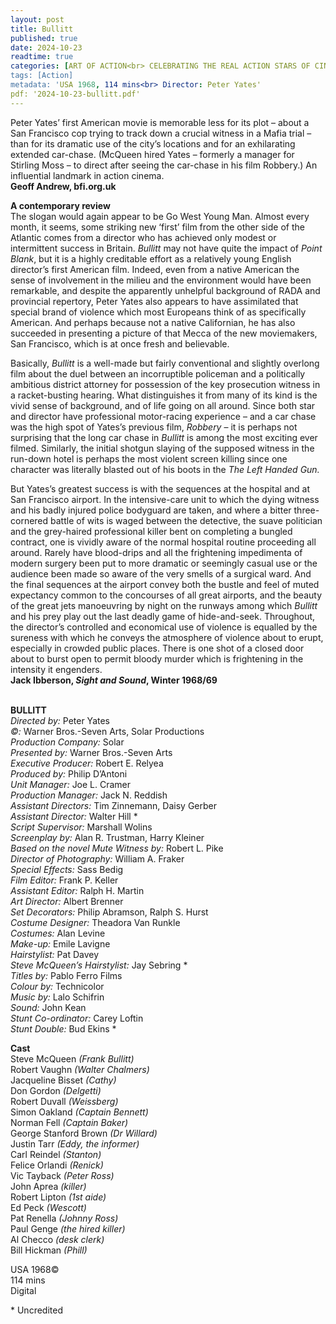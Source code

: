 ```yaml
---
layout: post
title: Bullitt
published: true
date: 2024-10-23
readtime: true
categories: [ART OF ACTION<br> CELEBRATING THE REAL ACTION STARS OF CINEMA']
tags: [Action]
metadata: 'USA 1968, 114 mins<br> Director: Peter Yates'
pdf: '2024-10-23-bullitt.pdf'
---
```


Peter Yates’ first American movie is memorable less for its plot – about a San Francisco cop trying to track down a crucial witness in a Mafia trial – than for its dramatic use of the city’s locations and for an exhilarating extended car-chase. (McQueen hired Yates – formerly a manager for Stirling Moss – to direct after seeing the car-chase in his film Robbery.) An influential landmark in action cinema.  
**Geoff Andrew, bfi.org.uk**  

**A contemporary review**  
The slogan would again appear to be Go West Young Man. Almost every month, it seems, some striking new ‘first’ film from the other side of the Atlantic comes from a director who has achieved only modest or intermittent success in Britain. _Bullitt_ may not have quite the impact of _Point Blank_, but it is a highly creditable effort as a relatively young English director’s first American film. Indeed, even from a native American the sense of involvement in the milieu and the environment would have been remarkable, and despite the apparently unhelpful background of RADA and provincial repertory, Peter Yates also appears to have assimilated that special brand of violence which most Europeans think of as specifically American. And perhaps because not a native Californian, he has also succeeded in presenting a picture of that Mecca of the new moviemakers, San Francisco, which is at once fresh and believable.

Basically, _Bullitt_ is a well-made but fairly conventional and slightly overlong film about the duel between an incorruptible policeman and a politically ambitious district attorney for possession of the key prosecution witness in a racket-busting hearing. What distinguishes it from many of its kind is the vivid sense of background, and of life going on all around. Since both star and director have professional motor-racing experience – and a car chase was the high spot of Yates’s previous film, _Robbery_ – it is perhaps not surprising that the long car chase in _Bullitt_ is among the most exciting ever filmed. Similarly, the initial shotgun slaying of the supposed witness in the run-down hotel is perhaps the most violent screen killing since one character was literally blasted out of his boots in the _The Left Handed Gun._

But Yates’s greatest success is with the sequences at the hospital and at San Francisco airport. In the intensive-care unit to which the dying witness and his badly injured police bodyguard are taken, and where a bitter three-cornered battle of wits is waged between the detective, the suave politician and the grey-haired professional killer bent on completing a bungled contract, one is vividly aware of the normal hospital routine proceeding all around. Rarely have blood-drips and all the frightening impedimenta of modern surgery been put to more dramatic or seemingly casual use or the audience been made so aware of the very smells of a surgical ward. And the final sequences at the airport convey both the bustle and feel of muted expectancy common to the concourses of all great airports, and the beauty of the great jets manoeuvring by night on the runways among which _Bullitt_ and his prey play out the last deadly game of hide-and-seek. Throughout, the director’s controlled and economical use of violence is equalled by the sureness with which he conveys the atmosphere of violence about to erupt, especially in crowded public places. There is one shot of a closed door about to burst open to permit bloody murder which is frightening in the intensity it engenders.  
**Jack Ibberson, _Sight and Sound_, Winter 1968/69**  
<br>

**BULLITT**  
_Directed by:_ Peter Yates  
_©:_ Warner Bros.-Seven Arts, Solar Productions  
_Production Company:_ Solar  
_Presented by:_ Warner Bros.-Seven Arts  
_Executive Producer:_ Robert E. Relyea  
_Produced by:_ Philip D’Antoni  
_Unit Manager:_ Joe L. Cramer  
_Production Manager:_ Jack N. Reddish  
_Assistant Directors:_ Tim Zinnemann, Daisy Gerber  
_Assistant Director:_ Walter Hill *  
_Script Supervisor:_ Marshall Wolins  
_Screenplay by:_ Alan R. Trustman, Harry Kleiner  
_Based on the novel Mute Witness by:_ Robert L. Pike  
_Director of Photography:_ William A. Fraker  
_Special Effects:_ Sass Bedig  
_Film Editor:_ Frank P. Keller  
_Assistant Editor:_ Ralph H. Martin  
_Art Director:_ Albert Brenner  
_Set Decorators:_ Philip Abramson, Ralph S. Hurst  
_Costume Designer:_ Theadora Van Runkle  
_Costumes:_ Alan Levine  
_Make-up:_ Emile Lavigne  
_Hairstylist:_ Pat Davey  
_Steve McQueen’s Hairstylist:_ Jay Sebring *  
_Titles by:_ Pablo Ferro Films  
_Colour by:_ Technicolor  
_Music by:_ Lalo Schifrin  
_Sound:_ John Kean  
_Stunt Co-ordinator:_ Carey Loftin  
_Stunt Double:_ Bud Ekins *  

**Cast**  
Steve McQueen _(Frank Bullitt)_  
Robert Vaughn _(Walter Chalmers)_  
Jacqueline Bisset _(Cathy)_  
Don Gordon _(Delgetti)_  
Robert Duvall _(Weissberg)_  
Simon Oakland _(Captain Bennett)_  
Norman Fell _(Captain Baker)_  
George Stanford Brown _(Dr Willard)_  
Justin Tarr _(Eddy, the informer)_  
Carl Reindel _(Stanton)_  
Felice Orlandi _(Renick)_  
Vic Tayback _(Peter Ross)_  
John Aprea _(killer)_  
Robert Lipton _(1st aide)_  
Ed Peck _(Wescott)_  
Pat Renella _(Johnny Ross)_  
Paul Genge _(the hired killer)_  
Al Checco _(desk clerk)_  
Bill Hickman _(Phill)_  

USA 1968©  
114 mins  
Digital  

\* Uncredited  
<!--stackedit_data:
eyJoaXN0b3J5IjpbLTE1NTM0MTY3NjUsMjA1OTU5NzA4NSwtMT
M1NDQ2NjMwM119
-->